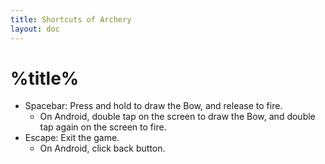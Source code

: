 ```yaml
---
title: Shortcuts of Archery
layout: doc
---
```

# %title%
- Spacebar: Press and hold to draw the Bow, and release to fire.
	- On Android, double tap on the screen to draw the Bow, and double tap again on the screen to fire.
- Escape: Exit the game.
	- On Android, click back button.
